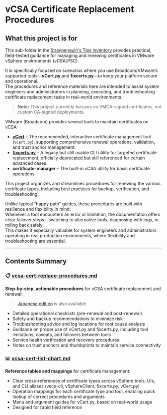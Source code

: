 # vCSA Certificate Replacement Procedures

## What this project is for

This sub-folder in the [Straypenguin's Tips Inventory](https://github.com/Tatsuya-Nonogaki/Straypenguins-Tips-Inventory) provides practical, field-tested guidance for managing and renewing certificates in VMware vSphere environments (vCSA/PSC).

It is specifically focused on scenarios where you use Broadcom/VMware’s supported tools—**vCert.py** and **fixcerts.py**—to keep your platform secure and operational.  
The procedures and reference materials here are intended to assist system engineers and administrators in planning, executing, and troubleshooting certificate replacement tasks in real-world environments.

> **Note:** This project currently focuses on VMCA-signed certificates, not custom CA-signed deployments.

VMware (Broadcom) provides several tools to maintain certificates on vCSA:

- **[vCert](https://knowledge.broadcom.com/external/article/385107)** – The recommended, interactive certificate management tool (`vCert.py`), supporting comprehensive renewal operations, validation, and trust anchor management.
- **[fixcerts.py](https://knowledge.broadcom.com/external/article?legacyId=90561)** – A legacy but still usable CLI utility for targeted certificate replacement, officially deprecated but still referenced for certain advanced cases.
- **certificate-manager** – The built-in vCSA utility for basic certificate operations.

This project organizes and streamlines procedures for renewing the various certificate types, including best practices for backup, verification, and troubleshooting.

Unlike typical “happy path” guides, these procedures are built with resilience and flexibility in mind:  
Whenever a tool encounters an error or limitation, the documentation offers clear failover steps—switching to alternative tools, diagnosing with logs, or rolling back safely.  
This makes it especially valuable for system engineers and administrators operating in real production environments, where flexibility and troubleshooting are essential.

---

## Contents Summary

### 📋 [vcsa-cert-replace-procedures.md](vcsa-cert-replace-procedures.md)
**Step-by-step, actionable procedures** for vCSA certificate replacement and renewal:
> [Japanese edition](vcsa-cert-replace-procedures_ja.md) is also available
- Detailed operational checklists (pre-renewal and post-renewal)
- Safety and backup recommendations to minimize risk
- Troubleshooting advice and log locations for root cause analysis
- Guidance on proper use of vCert.py and fixcerts.py, including tool limitations, caveats, and failovers between tools
- Service health verification and recovery procedures
- Notes on trust anchors and thumbprints to maintain service connectivity

### 📊 [vcsa-cert-list-chart.md](vcsa-cert-list-chart.md)
**Reference tables and mappings** for certificate management:
- Clear cross-references of certificate types across vSphere tools, UIs, and CLI aliases (vecs-cli, vSphereClient, fixcerts.py, vCert.py)
- Operation mappings for each certificate type and tool, enabling quick lookup of correct procedures and arguments
- Menu and argument guides for vCert.py, based on real-world usage
- Designed for rapid field reference
